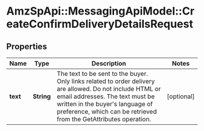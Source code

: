 # AmzSpApi::MessagingApiModel::CreateConfirmDeliveryDetailsRequest

## Properties
Name | Type | Description | Notes
------------ | ------------- | ------------- | -------------
**text** | **String** | The text to be sent to the buyer. Only links related to order delivery are allowed. Do not include HTML or email addresses. The text must be written in the buyer&#39;s language of preference, which can be retrieved from the GetAttributes operation. | [optional] 


